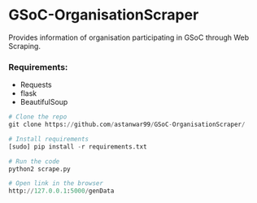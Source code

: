 # GSoC-OrganisationScraper
Provides information of organisation participating in GSoC through Web Scraping.

### Requirements:
* Requests
* flask
* BeautifulSoup

```python
# Clone the repo
git clone https://github.com/astanwar99/GSoC-OrganisationScraper/

# Install requirements 
[sudo] pip install -r requirements.txt

# Run the code
python2 scrape.py

# Open link in the browser
http://127.0.0.1:5000/genData
```
